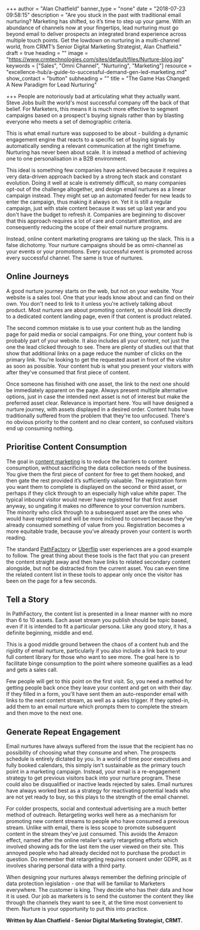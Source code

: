 +++
author = "Alan Chatfield"
banner_type = "none"
date = "2018-07-23 09:58:15"
description = "Are you stuck in the past with traditional email nurturing? Marketing has shifted, so it’s time to step up your game. With an abundance of channels now at your fingertips, lead nurturing must go beyond email to deliver prospects an integrated brand experience across multiple touch points. Get the lowdown on nurturing in a multi-channel world, from CRMT’s Senior Digital Marketing Strategist, Alan Chatfield."
draft = true
heading = ""
image = "https://www.crmtechnologies.com/sites/default/files/Nurture-blog.jpg"
keywords = ["Sales", "Omni Channel", "Nurturing", "Marketing"]
resource = "excellence-hub/a-guide-to-successful-demand-gen-led-marketing.md"
show_contact = "button"
subheading = ""
title = "The Game Has Changed: A New Paradigm for Lead Nurturing"

+++
People are notoriously bad at articulating what they actually want. Steve Jobs built the world's most successful company off the back of that belief. For Marketers, this means it is much more effective to segment campaigns based on a prospect's buying signals rather than by blasting everyone who meets a set of demographic criteria.

This is what email nurture was supposed to be about - building a dynamic engagement engine that reacts to a specific set of buying signals by automatically sending a relevant communication at the right timeframe. Nurturing has never been about scale. It is instead a method of achieving one to one personalisation in a B2B environment.

This ideal is something few companies have achieved because it requires a very data-driven approach backed by a strong tech stack and constant evolution. Doing it well at scale is extremely difficult, so many companies opt-out of the challenge altogether, and design email nurtures as a linear campaign instead. They might set up an automated feeder for new leads to enter the campaign, thus making it always on. Yet it is still a regular campaign, just with stale content because it was set up last year and you don't have the budget to refresh it. Companies are beginning to discover that this approach requires a lot of care and constant attention, and are consequently reducing the scope of their email nurture programs.

Instead, online content marketing programs are taking up the slack. This is a false dichotomy. Your nurture campaigns should be as omni-channel as your events or your promotions. Every successful event is promoted across every successful channel. The same is true of nurtures.

## Online Journeys

A good nurture journey starts on the web, but not on your website. Your website is a sales tool. One that your leads know about and can find on their own. You don't need to link to it unless you're actively talking about product. Most nurtures are about promoting content, so should link directly to a dedicated content landing page, even if that content is product related.

The second common mistake is to use your content hub as the landing page for paid media or social campaigns. For one thing, your content hub is probably part of your website. It also includes all your content, not just the one the lead clicked through to see. There are plenty of studies out that that show that additional links on a page reduce the number of clicks on the primary link. You're looking to get the requested asset in front of the visitor as soon as possible. Your content hub is what you present your visitors with after they've consumed that first piece of content.

Once someone has finished with one asset, the link to the next one should be immediately apparent on the page. Always present multiple alternative options, just in case the intended next asset is not of interest but make the preferred asset clear. Relevance is important here. You will have designed a nurture journey, with assets displayed in a desired order. Content hubs have traditionally suffered from the problem that they're too unfocused. There's no obvious priority to the content and no clear content, so confused visitors end up consuming nothing.

## Prioritise Content Consumption

The goal in [content marketing](https://www.crmtechnologies.com/what-we-do/consultancy "Content Marketing") is to reduce the barriers to content consumption, without sacrificing the data collection needs of the business. You give them the first piece of content for free to get them hooked, and then gate the rest provided it’s sufficiently valuable. The registration form you want them to complete is displayed on the second or third asset, or perhaps if they click through to an especially high value white paper. The typical inbound visitor would never have registered for that first asset anyway, so ungating it makes no difference to your conversion numbers. The minority who click through to a subsequent asset are the ones who would have registered and will be more inclined to convert because they've already consumed something of value from you. Registration becomes a more equitable trade, because you’ve already proven your content is worth reading.

The standard [PathFactory](https://www.pathfactory.com/ "PathFactory - Content Insight and Activation") or [Uberflip](https://www.uberflip.com/ "Uberflip - Content Experience Marketing") user experiences are a good example to follow. The great thing about these tools is the fact that you can present the content straight away and then have links to related secondary content alongside, but not be distracted from the current asset. You can even time the related content list in these tools to appear only once the visitor has been on the page for a few seconds.

## Tell a Story

In PathFactory, the content list is presented in a linear manner with no more than 6 to 10 assets. Each asset stream you publish should be topic based, even if it is intended to fit a particular persona. Like any good story, it has a definite beginning, middle and end.

This is a good middle ground between the chaos of a content hub and the rigidity of email nurture, particularly if you also include a link back to your full content library for those who want to see more. The goal here is to facilitate binge consumption to the point where someone qualifies as a lead and gets a sales call.

Few people will get to this point on the first visit. So, you need a method for getting people back once they leave your content and get on with their day. If they filled in a form, you'll have sent them an auto-responder email with links to the next content stream, as well as a sales trigger. If they opted-in, add them to an email nurture which prompts them to complete the stream and then move to the next one.

## Generate Repeat Engagement

Email nurtures have always suffered from the issue that the recipient has no possibility of choosing what they consume and when. The prospects schedule is entirely dictated by you. In a world of time poor executives and fully booked calendars, this simply isn't sustainable as the primary touch point in a marketing campaign. Instead, your email is a re-engagement strategy to get previous visitors back into your nurture program. These could also be disqualified or inactive leads rejected by sales. Email nurtures have always worked best as a strategy for reactivating potential leads who are not yet ready to buy, so this plays to the strength of the email channel.

For colder prospects, social and contextual advertising are a much better method of outreach. Retargeting works well here as a mechanism for promoting new content streams to people who have consumed a previous stream. Unlike with email, there is less scope to promote subsequent content in the stream they've just consumed. This avoids the Amazon effect, named after the online retailer's early retargeting efforts which involved showing ads for the last item the user viewed on their site. This annoyed people who had already decided not to purchase the product in question. Do remember that retargeting requires consent under GDPR, as it involves sharing personal data with a third party.

When designing your nurtures always remember the defining principle of data protection legislation - one that will be familiar to Marketers everywhere. The customer is king. They decide who has their data and how it is used. Our job as marketers is to send the customer the content they like through the channels they want to see it, at the time most convenient to them. Nurture is your opportunity to put this into practice.

**Written by Alan Chatfield - Senior Digital Marketing Strategist, CRMT.**
